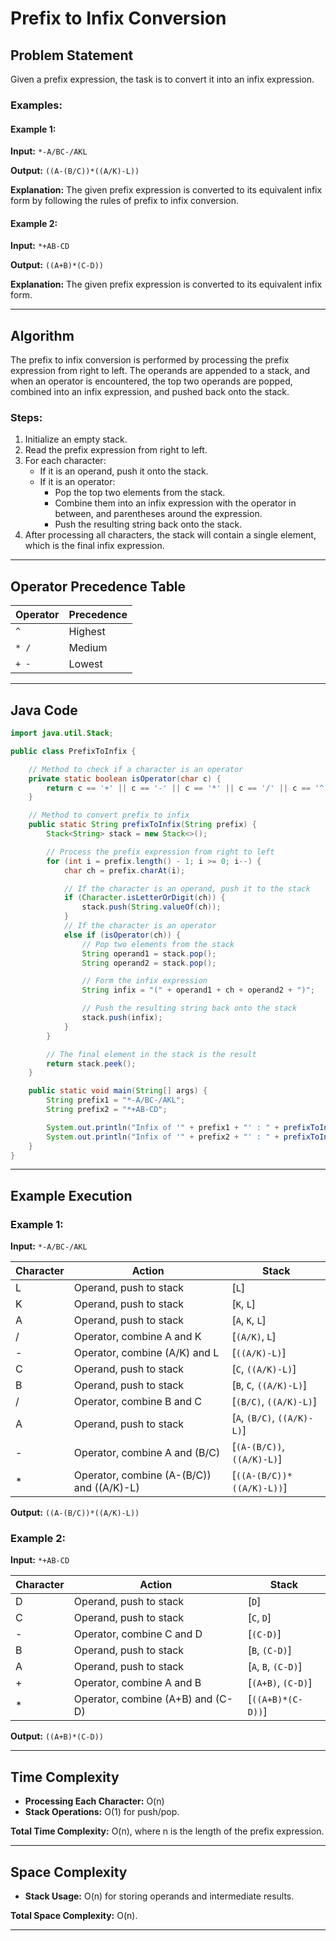 # Prefix to Infix Conversion

## Problem Statement
Given a prefix expression, the task is to convert it into an infix expression.

### Examples:
#### Example 1:
**Input:** `*-A/BC-/AKL`

**Output:** `((A-(B/C))*((A/K)-L))`

**Explanation:** The given prefix expression is converted to its equivalent infix form by following the rules of prefix to infix conversion.

#### Example 2:
**Input:** `*+AB-CD`

**Output:** `((A+B)*(C-D))`

**Explanation:** The given prefix expression is converted to its equivalent infix form.

---

## Algorithm
The prefix to infix conversion is performed by processing the prefix expression from right to left. The operands are appended to a stack, and when an operator is encountered, the top two operands are popped, combined into an infix expression, and pushed back onto the stack.

### Steps:
1. Initialize an empty stack.
2. Read the prefix expression from right to left.
3. For each character:
   - If it is an operand, push it onto the stack.
   - If it is an operator:
     - Pop the top two elements from the stack.
     - Combine them into an infix expression with the operator in between, and parentheses around the expression.
     - Push the resulting string back onto the stack.
4. After processing all characters, the stack will contain a single element, which is the final infix expression.

---

## Operator Precedence Table
| Operator | Precedence |
|----------|------------|
| `^`      | Highest    |
| `* /`    | Medium     |
| `+ -`    | Lowest     |

---

## Java Code
```java
import java.util.Stack;

public class PrefixToInfix {

    // Method to check if a character is an operator
    private static boolean isOperator(char c) {
        return c == '+' || c == '-' || c == '*' || c == '/' || c == '^';
    }

    // Method to convert prefix to infix
    public static String prefixToInfix(String prefix) {
        Stack<String> stack = new Stack<>();

        // Process the prefix expression from right to left
        for (int i = prefix.length() - 1; i >= 0; i--) {
            char ch = prefix.charAt(i);

            // If the character is an operand, push it to the stack
            if (Character.isLetterOrDigit(ch)) {
                stack.push(String.valueOf(ch));
            } 
            // If the character is an operator
            else if (isOperator(ch)) {
                // Pop two elements from the stack
                String operand1 = stack.pop();
                String operand2 = stack.pop();

                // Form the infix expression
                String infix = "(" + operand1 + ch + operand2 + ")";

                // Push the resulting string back onto the stack
                stack.push(infix);
            }
        }

        // The final element in the stack is the result
        return stack.peek();
    }

    public static void main(String[] args) {
        String prefix1 = "*-A/BC-/AKL";
        String prefix2 = "*+AB-CD";

        System.out.println("Infix of '" + prefix1 + "' : " + prefixToInfix(prefix1));
        System.out.println("Infix of '" + prefix2 + "' : " + prefixToInfix(prefix2));
    }
}
```

---

## Example Execution

### Example 1:
**Input:** `*-A/BC-/AKL`

| Character | Action                                  | Stack                           |
|-----------|-----------------------------------------|---------------------------------|
| L         | Operand, push to stack                 | [`L`]                          |
| K         | Operand, push to stack                 | [`K`, `L`]                     |
| A         | Operand, push to stack                 | [`A`, `K`, `L`]                |
| /         | Operator, combine A and K             | [`(A/K)`, `L`]                 |
| -         | Operator, combine (A/K) and L         | [`((A/K)-L)`]                  |
| C         | Operand, push to stack                 | [`C`, `((A/K)-L)`]             |
| B         | Operand, push to stack                 | [`B`, `C`, `((A/K)-L)`]        |
| /         | Operator, combine B and C             | [`(B/C)`, `((A/K)-L)`]         |
| A         | Operand, push to stack                 | [`A`, `(B/C)`, `((A/K)-L)`]    |
| -         | Operator, combine A and (B/C)         | [`(A-(B/C))`, `((A/K)-L)`]     |
| *         | Operator, combine (A-(B/C)) and ((A/K)-L) | [`((A-(B/C))*((A/K)-L))`] |

**Output:** `((A-(B/C))*((A/K)-L))`

### Example 2:
**Input:** `*+AB-CD`

| Character | Action                                  | Stack                           |
|-----------|-----------------------------------------|---------------------------------|
| D         | Operand, push to stack                 | [`D`]                          |
| C         | Operand, push to stack                 | [`C`, `D`]                     |
| -         | Operator, combine C and D             | [`(C-D)`]                      |
| B         | Operand, push to stack                 | [`B`, `(C-D)`]                 |
| A         | Operand, push to stack                 | [`A`, `B`, `(C-D)`]            |
| +         | Operator, combine A and B             | [`(A+B)`, `(C-D)`]             |
| *         | Operator, combine (A+B) and (C-D)     | [`((A+B)*(C-D))`]              |

**Output:** `((A+B)*(C-D))`

---

## Time Complexity
- **Processing Each Character:** O(n)
- **Stack Operations:** O(1) for push/pop.

**Total Time Complexity:** O(n), where n is the length of the prefix expression.

---

## Space Complexity
- **Stack Usage:** O(n) for storing operands and intermediate results.

**Total Space Complexity:** O(n).

---


